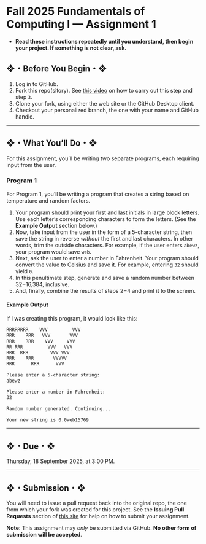 # Fall 2025 Fundamentals of Computing I — Assignment 1

* **Read these instructions repeatedly until you understand, then begin your project. If something is not clear, ask.**

## ❖・Before You Begin・❖

1. Log in to GitHub.
2. Fork this repo(sitory). See [this video](http://code-warrior.github.io/tutorials/git/github/forking-and-cloning-at-the-github-web-site/) on how to carry out this step and step `3`.
3. Clone your fork, using either the web site or the GitHub Desktop client.
4. Checkout your personalized branch, the one with your name and GitHub handle.

---

## ❖・What You’ll Do・❖

For this assignment, you’ll be writing two separate programs, each requiring input from the user.

### Program 1

For Program 1, you’ll be writing a program that creates a string based on temperature and random factors.

1. Your program should print your first and last initials in large block letters. Use each letter’s corresponding characters to form the letters. (See the **Example Output** section below.)
2. Now, take input from the user in the form of a 5-character string, then save the string in reverse _without_ the first and last characters. In other words, trim the outside characters. For example, if the user enters `abewz`, your program would save `web`.
3. Next, ask the user to enter a number in Fahrenheit. Your program should convert the value to Celsius and save it. For example, entering `32` should yield `0`.
4. In this penultimate step, generate and save a random number between 32 – 16,384, inclusive.
5. And, finally, combine the results of steps 2 – 4 and print it to the screen.

#### Example Output

If I was creating this program, it would look like this:

```bash
RRRRRRRR    VVV         VVV
RRR    RRR   VVV       VVV
RRR    RRR    VVV     VVV
RR RRR         VVV   VVV
RRR  RRR        VVV VVV
RRR    RRR       VVVVV
RRR      RRR      VVV

Please enter a 5-character string:
abewz

Please enter a number in Fahrenheit:
32

Random number generated. Continuing...

Your new string is 0.0web15769
```

---
## ❖・Due・❖

Thursday, 18 September 2025, at 3:00 PM.

---

## ❖・Submission・❖

You will need to issue a pull request back into the original repo, the one from which your fork was created for this project. See the **Issuing Pull Requests** section of [this site](http://code-warrior.github.io/tutorials/git/github/index.html) for help on how to submit your assignment.

**Note**: This assignment may *only* be submitted via GitHub. **No other form of submission will be accepted**.
